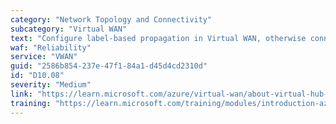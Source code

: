 ```yaml
---
category: "Network Topology and Connectivity"
subcategory: "Virtual WAN"
text: "Configure label-based propagation in Virtual WAN, otherwise connectivity between virtual hubs will be impaired."
waf: "Reliability"
service: "VWAN"
guid: "2586b854-237e-47f1-84a1-d45d4cd2310d"
id: "D10.08"
severity: "Medium"
link: "https://learn.microsoft.com/azure/virtual-wan/about-virtual-hub-routing#labels"
training: "https://learn.microsoft.com/training/modules/introduction-azure-virtual-wan/"
---
```

